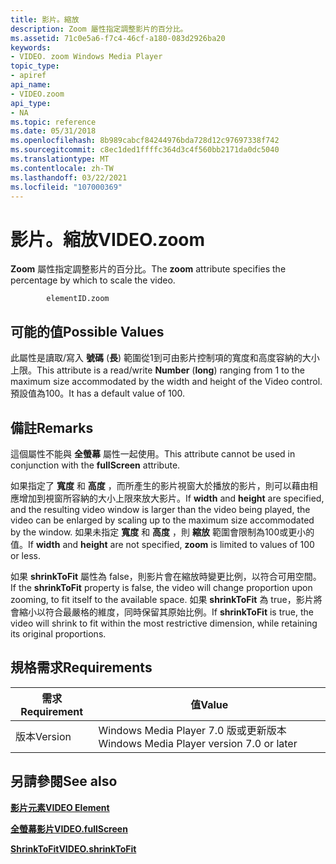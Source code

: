 ```yaml
---
title: 影片。縮放
description: Zoom 屬性指定調整影片的百分比。
ms.assetid: 71c0e5a6-f7c4-46cf-a180-083d2926ba20
keywords:
- VIDEO. zoom Windows Media Player
topic_type:
- apiref
api_name:
- VIDEO.zoom
api_type:
- NA
ms.topic: reference
ms.date: 05/31/2018
ms.openlocfilehash: 8b989cabcf84244976bda728d12c97697338f742
ms.sourcegitcommit: c8ec1ded1ffffc364d3c4f560bb2171da0dc5040
ms.translationtype: MT
ms.contentlocale: zh-TW
ms.lasthandoff: 03/22/2021
ms.locfileid: "107000369"
---
```

# <a name="videozoom"></a><span data-ttu-id="02568-104">影片。縮放</span><span class="sxs-lookup"><span data-stu-id="02568-104">VIDEO.zoom</span></span>

<span data-ttu-id="02568-105">**Zoom** 屬性指定調整影片的百分比。</span><span class="sxs-lookup"><span data-stu-id="02568-105">The **zoom** attribute specifies the percentage by which to scale the video.</span></span>

``` syntax
        elementID.zoom
```

## <a name="possible-values"></a><span data-ttu-id="02568-106">可能的值</span><span class="sxs-lookup"><span data-stu-id="02568-106">Possible Values</span></span>

<span data-ttu-id="02568-107">此屬性是讀取/寫入 **號碼** (**長**) 範圍從1到可由影片控制項的寬度和高度容納的大小上限。</span><span class="sxs-lookup"><span data-stu-id="02568-107">This attribute is a read/write **Number** (**long**) ranging from 1 to the maximum size accommodated by the width and height of the Video control.</span></span> <span data-ttu-id="02568-108">預設值為100。</span><span class="sxs-lookup"><span data-stu-id="02568-108">It has a default value of 100.</span></span>

## <a name="remarks"></a><span data-ttu-id="02568-109">備註</span><span class="sxs-lookup"><span data-stu-id="02568-109">Remarks</span></span>

<span data-ttu-id="02568-110">這個屬性不能與 **全螢幕** 屬性一起使用。</span><span class="sxs-lookup"><span data-stu-id="02568-110">This attribute cannot be used in conjunction with the **fullScreen** attribute.</span></span>

<span data-ttu-id="02568-111">如果指定了 **寬度** 和 **高度** ，而所產生的影片視窗大於播放的影片，則可以藉由相應增加到視窗所容納的大小上限來放大影片。</span><span class="sxs-lookup"><span data-stu-id="02568-111">If **width** and **height** are specified, and the resulting video window is larger than the video being played, the video can be enlarged by scaling up to the maximum size accommodated by the window.</span></span> <span data-ttu-id="02568-112">如果未指定 **寬度** 和 **高度** ，則 **縮放** 範圍會限制為100或更小的值。</span><span class="sxs-lookup"><span data-stu-id="02568-112">If **width** and **height** are not specified, **zoom** is limited to values of 100 or less.</span></span>

<span data-ttu-id="02568-113">如果 **shrinkToFit** 屬性為 false，則影片會在縮放時變更比例，以符合可用空間。</span><span class="sxs-lookup"><span data-stu-id="02568-113">If the **shrinkToFit** property is false, the video will change proportion upon zooming, to fit itself to the available space.</span></span> <span data-ttu-id="02568-114">如果 **shrinkToFit** 為 true，影片將會縮小以符合最嚴格的維度，同時保留其原始比例。</span><span class="sxs-lookup"><span data-stu-id="02568-114">If **shrinkToFit** is true, the video will shrink to fit within the most restrictive dimension, while retaining its original proportions.</span></span>

## <a name="requirements"></a><span data-ttu-id="02568-115">規格需求</span><span class="sxs-lookup"><span data-stu-id="02568-115">Requirements</span></span>



| <span data-ttu-id="02568-116">需求</span><span class="sxs-lookup"><span data-stu-id="02568-116">Requirement</span></span> | <span data-ttu-id="02568-117">值</span><span class="sxs-lookup"><span data-stu-id="02568-117">Value</span></span> |
|--------------------|------------------------------------------------------|
| <span data-ttu-id="02568-118">版本</span><span class="sxs-lookup"><span data-stu-id="02568-118">Version</span></span><br/> | <span data-ttu-id="02568-119">Windows Media Player 7.0 版或更新版本</span><span class="sxs-lookup"><span data-stu-id="02568-119">Windows Media Player version 7.0 or later</span></span><br/> |



## <a name="see-also"></a><span data-ttu-id="02568-120">另請參閱</span><span class="sxs-lookup"><span data-stu-id="02568-120">See also</span></span>

<dl> <dt>

[<span data-ttu-id="02568-121">**影片元素**</span><span class="sxs-lookup"><span data-stu-id="02568-121">**VIDEO Element**</span></span>](video-element.md)
</dt> <dt>

[<span data-ttu-id="02568-122">**全螢幕影片**</span><span class="sxs-lookup"><span data-stu-id="02568-122">**VIDEO.fullScreen**</span></span>](video-fullscreen.md)
</dt> <dt>

[<span data-ttu-id="02568-123">**ShrinkToFit**</span><span class="sxs-lookup"><span data-stu-id="02568-123">**VIDEO.shrinkToFit**</span></span>](video-shrinktofit.md)
</dt> </dl>

 

 





